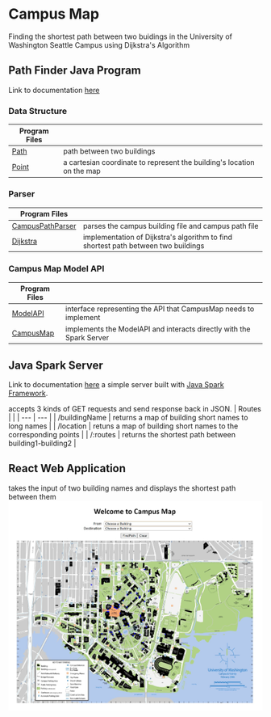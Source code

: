 # Campus Map
Finding the shortest path between two buidings in the University of Washington Seattle Campus using Dijkstra's Algorithm

## Path Finder Java Program
Link to documentation [here](https://github.com/bellaroseee/SDI-hw-pathfinder/tree/master)
  
### Data Structure
| Program Files | |
| --- | --- |
|[Path](https://github.com/bellaroseee/SDI-hw-pathfinder/blob/master/src/main/java/pathfinder/datastructures/Path.java) | path between two buildings |
|[Point](https://github.com/bellaroseee/SDI-hw-pathfinder/blob/master/src/main/java/pathfinder/datastructures/Point.java) | a cartesian coordinate to represent the building's location on the map|

### Parser
| Program Files | |
| --- | --- |
| [CampusPathParser](https://github.com/bellaroseee/SDI-hw-pathfinder/blob/master/src/main/java/pathfinder/parser/CampusPathsParser.java) | parses the campus building file and campus path file |
| [Dijkstra](https://github.com/bellaroseee/SDI-hw-pathfinder/blob/master/src/main/java/pathfinder/parser/Dijkstra.java) | implementation of Dijkstra's algorithm to find shortest path between two buildings |

### Campus Map Model API
| Program Files | |
| --- | --- |
| [ModelAPI](https://github.com/bellaroseee/SDI-hw-pathfinder/blob/master/src/main/java/pathfinder/ModelAPI.java) | interface representing the API that CampusMap needs to implement |
| [CampusMap](https://github.com/bellaroseee/SDI-hw-pathfinder/blob/master/src/main/java/pathfinder/CampusMap.java) | implements the ModelAPI and interacts directly with the Spark Server |
  
## Java Spark Server
Link to documentation [here](https://github.com/bellaroseee/SDI-hw-campuspaths-server/tree/master)
a simple server built with [Java Spark Framework](http://sparkjava.com/).
  
accepts 3 kinds of GET requests and send response back in JSON.
| Routes | | 
| --- | --- |
| /buildingName | returns a map of building short names to long names |
| /location | retuns a map of building short names to the corresponding points |
| /:routes | returns the shortest path between building1-building2 |
  
## React Web Application
takes the input of two building names and displays the shortest path between them
![landing-page](https://raw.githubusercontent.com/bellaroseee/SDI-hw-campuspaths/master/campus-map-landing-page.jpg)
